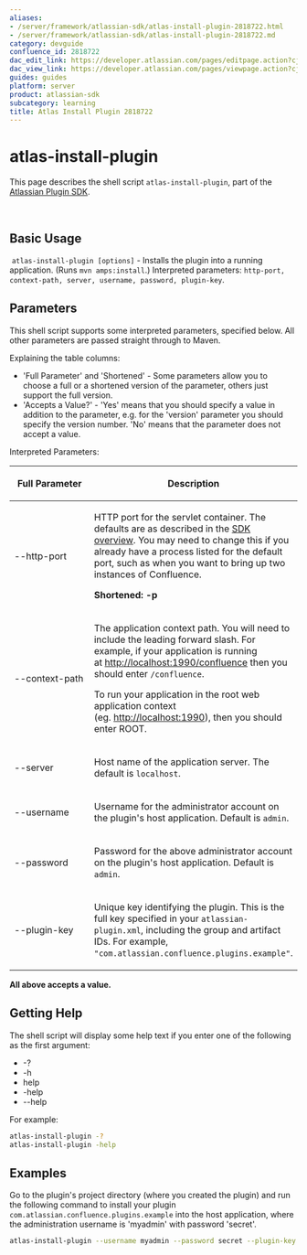 ```yaml
---
aliases:
- /server/framework/atlassian-sdk/atlas-install-plugin-2818722.html
- /server/framework/atlassian-sdk/atlas-install-plugin-2818722.md
category: devguide
confluence_id: 2818722
dac_edit_link: https://developer.atlassian.com/pages/editpage.action?cjm=wozere&pageId=2818722
dac_view_link: https://developer.atlassian.com/pages/viewpage.action?cjm=wozere&pageId=2818722
guides: guides
platform: server
product: atlassian-sdk
subcategory: learning
title: Atlas Install Plugin 2818722
---
```

# atlas-install-plugin

This page describes the shell script `atlas-install-plugin`, part of the [Atlassian Plugin SDK](/server/framework/atlassian-sdk/working-with-the-sdk).

 

## Basic Usage

 `atlas-install-plugin [options]` - Installs the plugin into a running application. (Runs `mvn amps:install`.) Interpreted parameters: `http-port, context-path, server, username, password, plugin-key`.

## Parameters

This shell script supports some interpreted parameters, specified below. All other parameters are passed straight through to Maven.

Explaining the table columns:

-   'Full Parameter' and 'Shortened' - Some parameters allow you to choose a full or a shortened version of the parameter, others just support the full version.
-   'Accepts a Value?' - 'Yes' means that you should specify a value in addition to the parameter, e.g. for the 'version' parameter you should specify the version number. 'No' means that the parameter does not accept a value.

Interpreted Parameters:

<table>
<colgroup>
<col style="width: 50%" />
<col style="width: 50%" />
</colgroup>
<thead>
<tr class="header">
<th><p>Full Parameter</p></th>
<th><p>Description</p></th>
</tr>
</thead>
<tbody>
<tr class="odd">
<td><p>--http-port</p></td>
<td><p>HTTP port for the servlet container. The defaults are as described in the <a href="/server/framework/atlassian-sdk/working-with-the-sdk-2818723.html#ports">SDK overview</a>. You may need to change this if you already have a process listed for the default port, such as when you want to bring up two instances of Confluence.</p>
<p><strong>Shortened: -p</strong></p></td>
</tr>
<tr class="even">
<td><p>--context-path</p></td>
<td><p>The application context path. You will need to include the leading forward slash. For example, if your application is running at <a href="http://localhost:1990/confluence" class="uri external-link">http://localhost:1990/confluence</a> then you should enter <code>/confluence</code>.</p>
<p>To run your application in the root web application context (eg. <a href="http://localhost:1990" class="uri external-link">http://localhost:1990</a>), then you should enter ROOT.</p></td>
</tr>
<tr class="odd">
<td><p>--server</p></td>
<td><p>Host name of the application server. The default is <code>localhost</code>.</p></td>
</tr>
<tr class="even">
<td><p>--username</p></td>
<td><p>Username for the administrator account on the plugin's host application. Default is <code>admin</code>.</p></td>
</tr>
<tr class="odd">
<td><p>--password</p></td>
<td><p>Password for the above administrator account on the plugin's host application. Default is <code>admin</code>.</p></td>
</tr>
<tr class="even">
<td><p>--plugin-key</p></td>
<td><p>Unique key identifying the plugin. This is the full key specified in your <code>atlassian-plugin.xml</code>, including the group and artifact IDs. For example, <code>&quot;com.atlassian.confluence.plugins.example&quot;</code>.</p></td>
</tr>
</tbody>
</table>

**All above accepts a value.**

## Getting Help

The shell script will display some help text if you enter one of the following as the first argument:

-   -?
-   -h
-   help
-   -help
-   --help

For example:

``` bash
atlas-install-plugin -?
atlas-install-plugin -help
```

## Examples

Go to the plugin's project directory (where you created the plugin) and run the following command to install your plugin `com.atlassian.confluence.plugins.example` into the host application, where the administration username is 'myadmin' with password 'secret'.

``` bash
atlas-install-plugin --username myadmin --password secret --plugin-key com.atlassian.confluence.plugins.example
```


























































































































